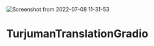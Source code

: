 ![Screenshot from 2022-07-08 11-31-53](https://user-images.githubusercontent.com/22420771/177975857-b4efb88c-f192-4b00-838e-f21ec400e534.png)
# TurjumanTranslationGradio
